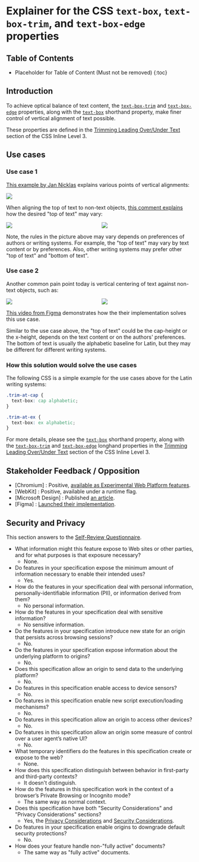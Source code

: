 # Explainer for the CSS `text-box`, `text-box-trim`, and `text-box-edge` properties

## Table of Contents
* Placeholder for Table of Content (Must not be removed)
{:toc}

## Introduction

To achieve optical balance of text content,
the [`text-box-trim`] and [`text-box-edge`] properties,
along with the [`text-box`] shorthand property,
make finer control of vertical alignment of text possible.

These properties are defined in
the [Trimming Leading Over/Under Text] section of
the CSS Inline Level 3.

## Use cases

### Use case 1

[This example by Jan Nicklas](https://lists.w3.org/Archives/Public/www-archive/2018Oct/att-0009/00-part)
explains various points of vertical alignments:
<p>
  <img src="https://lists.w3.org/Archives/Public/www-archive/2018Oct/att-0007/cgikdonhiondpafc.png">
</p>

When aligning the top of text to non-text objects,
[this comment explains](https://github.com/w3c/csswg-drafts/issues/3240#issuecomment-737374575)
how the desired "top of text" may vary:
<p style="display: grid; grid-template-columns: 1fr 1fr; gap: 10px;">
  <img src="https://user-images.githubusercontent.com/10702/100905587-89817b80-34c8-11eb-8454-57f48cdc2b00.gif">
  <img src="https://camo.githubusercontent.com/5776b249db46310818b54c8627639b90b5af53effc76a307bcd95dd1c6bd4cb1/68747470733a2f2f692e696d6775722e636f6d2f36416664496e6f2e706e67">
</p>

Note, the rules in the picture above may vary
depends on preferences of authors or writing systems.
For example, the "top of text" may vary by text content or by preferences.
Also, other writing systems may prefer other "top of text" and "bottom of text".

### Use case 2

Another common pain point today is vertical centering of text against non-text objects, such as:

<p style="display: grid; grid-template-columns: 1fr 1fr; gap: 10px;">
  <img src="https://miro.medium.com/v2/resize:fit:1400/format:webp/1*dpO-Wj1WJkUhfMJo6b16Nw.png">
  <img src="https://user-images.githubusercontent.com/709153/47383751-38341a80-d6ba-11e8-8cc6-cde2417f0574.png">
</p>

[This video from Figma](https://x.com/figma/status/1640750882613493760)
demonstrates how the their implementation solves this use case.

Similar to the use case above, the "top of text" could be the cap-height or the x-height,
depends on the text content or on the authors' preferences.
The bottom of text is usually the alphabetic baseline for Latin,
but they may be different for different writing systems.

### How this solution would solve the use cases

The following CSS is a simple example for the use cases above for the Latin writing systems:
```css
.trim-at-cap {
  text-box: cap alphabetic;
}

.trim-at-ex {
  text-box: ex alphabetic;
}
```

For more details, please see
the [`text-box`] shorthand property,
along with the [`text-box-trim`] and [`text-box-edge`] longhand properties
in the [Trimming Leading Over/Under Text] section of the CSS Inline Level 3.


## Stakeholder Feedback / Opposition

- [Chromium] : Positive, [available as Experimental Web Platform features](https://crbug.com/40254880).
- [WebKit] : Positive, available under a runtime flag.
- [Microsoft Design] : Published [an article](https://medium.com/microsoft-design/leading-trim-the-future-of-digital-typesetting-d082d84b202).
- [Figma] : [Launched their implementation](https://forum.figma.com/t/launched-leading-trim/27039).

## Security and Privacy

This section answers to the [Self-Review Questionnaire].

* What information might this feature expose to Web sites or other parties,
  and for what purposes is that exposure necessary?
  - None.
* Do features in your specification expose the minimum amount of information
  necessary to enable their intended uses?
  - Yes.
* How do the features in your specification deal with personal information,
  personally-identifiable information (PII), or information derived from them?
  - No personal information.
* How do the features in your specification deal with sensitive information?
  - No sensitive information.
* Do the features in your specification introduce new state for an origin
  that persists across browsing sessions?
  - No.
* Do the features in your specification expose information
  about the underlying platform to origins?
  - No.
* Does this specification allow an origin to send data to the underlying platform?
  - No.
* Do features in this specification enable access to device sensors?
  - No.
* Do features in this specification enable new script execution/loading mechanisms?
  - No.
* Do features in this specification allow an origin to access other devices?
  - No.
* Do features in this specification allow an origin
  some measure of control over a user agent’s native UI?
  - No.
* What temporary identifiers
  do the features in this specification create or expose to the web?
  - None.
* How does this specification distinguish
  between behavior in first-party and third-party contexts?
  - It doesn't distinguish.
* How do the features in this specification work
  in the context of a browser’s Private Browsing or Incognito mode?
  - The same way as normal context.
* Does this specification have both "Security Considerations" and
  "Privacy Considerations" sections?
  - Yes, the [Privacy Considerations] and [Security Considerations].
* Do features in your specification enable origins
  to downgrade default security protections?
  - No.
* How does your feature handle non-"fully active" documents?
  - The same way as "fully active" documents.

[Trimming Leading Over/Under Text]: https://drafts.csswg.org/css-inline-3/#leading-trim
[`text-box`]: https://drafts.csswg.org/css-inline-3/#propdef-text-box
[`text-box-edge`]: https://drafts.csswg.org/css-inline-3/#propdef-text-box-edge
[`text-box-trim`]: https://drafts.csswg.org/css-inline-3/#propdef-text-box-trim
[Self-Review Questionnaire]: https://www.w3.org/TR/security-privacy-questionnaire/
[Privacy Considerations]: https://drafts.csswg.org/css-inline-3/#privacy
[Security Considerations]: https://drafts.csswg.org/css-inline-3/#security
